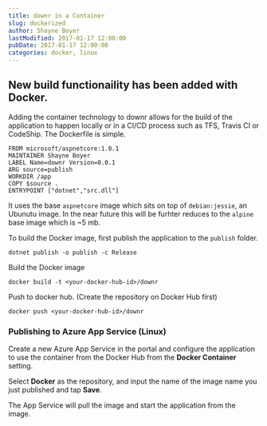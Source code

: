 ```yaml
---
title: downr in a Container
slug: dockerized
author: Shayne Boyer
lastModified: 2017-01-17 12:00:00
pubDate: 2017-01-17 12:00:00
categories: docker, linux
---
```


## New build functionaility has been added with Docker.

Adding the container technology to downr allows for the build of the application to happen locally or in a CI/CD process such as TFS, Travis CI or CodeShip. The Dockerfile is simple.

```
FROM microsoft/aspnetcore:1.0.1
MAINTAINER Shayne Boyer
LABEL Name=downr Version=0.0.1 
ARG source=publish
WORKDIR /app
COPY $source .
ENTRYPOINT ["dotnet","src.dll"]
```

It uses the base `aspnetcore` image which sits on top of `debian:jessie`, an Ubunutu image. In the near future this will be furhter reduces to the `alpine` base image which is ~5 mb.

To build the Docker image, first publish the application to the `publish` folder.

```
dotnet publish -o publish -c Release
```

Build the Docker image

```
docker build -t <your-docker-hub-id>/downr
```

Push to docker hub. (Create the repository on Docker Hub first)
```
docker push <your-docker-hub-id>/downr
```

### Publishing to Azure App Service (Linux)

Create a new Azure App Service in the portal and configure the application to use the container from the Docker Hub from the **Docker Container** setting. 

Select **Docker** as the repository, and input the name of the image name you just published and tap **Save**.

The App Service will pull the image and start the application from the image.